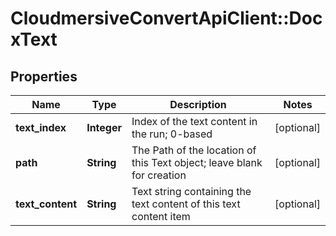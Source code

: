 # CloudmersiveConvertApiClient::DocxText

## Properties
Name | Type | Description | Notes
------------ | ------------- | ------------- | -------------
**text_index** | **Integer** | Index of the text content in the run; 0-based | [optional] 
**path** | **String** | The Path of the location of this Text object; leave blank for creation | [optional] 
**text_content** | **String** | Text string containing the text content of this text content item | [optional] 


